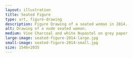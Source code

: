```yaml
---
layout: illustration
title: Seated Figure
type: art, figure-drawing
description: Figure Drawing of a seated woman in 2014.
alt: Drawing of a nude seated woman.
medium: Vine Charcoal and white Nupastel on grey paper
large-image: seated-figure-2014-large.jpg
small-image: seated-figure-2014-small.jpg
size: 1546×2035
---
```

